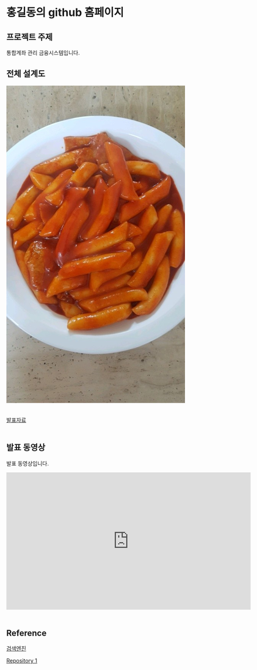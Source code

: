 # 홍길동의 github 홈페이지​

## 프로젝트 주제​

통합계좌 관리 금융시스템입니다.​

## 전체 설계도​

<img src="number1.jpg"/><br> ​

[발표자료](/number2.pdf)<br>​

## 발표 동영상​

발표 동영상입니다.​

<iframe id="ytplayer" type="text/html" width="640" height="360" src="https://youtube.com/embed/wlkPKHzZjEM" frameborder="0"></iframe>​




## Reference​

[검색엔진](https://naver.com)​

[Repository 1](https://Dohui1226.github.io/dohu1226.github.io) 
 
